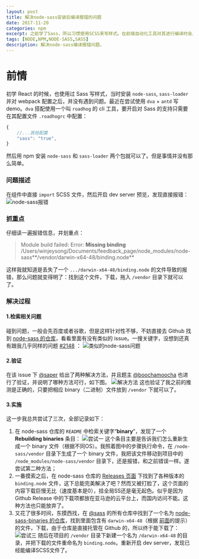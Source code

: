 ```yaml
---
layout: post
title: 解决node-sass安装后编译报错的问题
date: 2017-11-20
categories: npm
excerpt: 之前学了Sass，所以习惯使用SCSS来写样式。在前端自动化工具对其进行编译时会用到node-sass这个node package，从网络上检索到的各种问题来看，在安装它的时候很多人都碰到了不同坑，这里我就讲讲自己碰到的一个坑。
tags: [NODE,NPM,NODE-SASS,SASS]
description: 解决node-sass编译报错问题。
---
```

# 前情
初学 React 的时候，也使用过 Sass 写样式，当时安装 `node-sass`, `sass-loader` 并对 webpack 配置之后，并没有遇到问题。最近在尝试使用 `dva` + `antd` 写demo。`dva` 搭配使用一个叫 `roadhog` 的 cli 工具，要开启对 Sass 的支持只需要在其配置文件 `.roadhogrc` 中配置：
```javascript
{
    //...其他配置
    "sass": "true",
}
```
然后用 npm 安装 `node-sass` 和 `sass-loader` 两个包就可以了。但是事情并没有那么简单。

### 问题描述
在组件中直接 `import` SCSS 文件，然后开启 dev server 预览，发现直接报错：
![node-sass报错](http://ol8wwjflh.bkt.clouddn.com/20171204-node-sass-issue.png)

### 抓重点
仔细读一遍报错信息，并划重点：
>Module build failed: Error: **Missing binding** /Users/winjeysong/Documents/feedback_page/node_modules/node-sass**/vendor/darwin-x64-48/binding.node**

这样我就知道是丢失了一个 `.../darwin-x64-48/binding.node` 的文件导致的报错，那么问题就变得明了：找到这个文件，下载，拖入 `/vendor` 目录下就可以了。

### 解决过程
#### 1.检索相关问题
碰到问题，一般会先百度或者谷歌，但是这样针对性不够，不妨直接去 Github 找到 [node-sass 的仓库](https://github.com/sass/node-sass)<i class="fa fa-external-link" aria-hidden="true"></i>，看看里面有没有类似的 issue。一搜关键字，没想到还真有跟我几乎同样的问题 [#2148](https://github.com/sass/node-sass/issues/2148)<i class="fa fa-external-link" aria-hidden="true"></i> ：
![类似的node-sass问题](http://ol8wwjflh.bkt.clouddn.com/20171204-node-sass-issue-2.png)

#### 2.验证
在该 issue 下 [@saper](https://github.com/saper) 给出了两种解决方法，并且题主 [@boochamoocha](https://github.com/boochamoocha) 也进行了验证，并说明了哪种方法可行，如下图。
![解决方法](http://ol8wwjflh.bkt.clouddn.com/20171204-node-sass-issue-3.png)
这也验证了我之前的推测是正确的，只要把相应 binary（二进制）文件放到 `/vendor` 下就可以了。

#### 3.实施
这一步我总共尝试了三次，全部记录如下：
1. 在 node-sass 仓库的 `README` 中检索关键字“**binary**”，发现了一个 **Rebuilding binaries** 条目：
![尝试一](http://ol8wwjflh.bkt.clouddn.com/20171204-node-sass-issue-4.png)
这个条目主要是告诉我们怎么重新生成一个 binary 文件（根据不同OS）。我照着图中的步骤执行命令，在 `/node-sass/vendor` 目录下生成了一个 binary 文件，我把该文件移动到项目中的 `/node_modules/node-sass/vendor` 目录下，还是报错，和之前错误一样。遂尝试第二种方法；
2. 一番摸索之后，在 node-sass 仓库的 [Releases 页面](https://github.com/sass/node-sass/releases)<i class="fa fa-external-link" aria-hidden="true"></i> 下找到了各种版本的 `binding.node` 文件，这下总能完美解决了吧？然而又被打脸了，这个页面的内容下载巨慢无比（速度基本是0），挂全局SS还是毫无起色。似乎是因为 Github Release 中的下载项都放在亚马逊的云平台上，而国内访问不能。这种方法也只能放弃了。
3. 又花了很多时间，东摸西找，在 [@sass](https://github.com/sass) 的所有仓库中找到了一个名为 [node-sass-binaries 的仓库](https://github.com/sass/node-sass-binaries)<i class="fa fa-external-link" aria-hidden="true"></i>，找到里面包含有 `darwin-x64-48`（根据 <i class="fa fa-link" aria-hidden="true"></i>[前面](#抓重点)的提示）的文件，下载，由于仓库是直接托管在 Github 的，所以终于能下载了：
![尝试三](http://ol8wwjflh.bkt.clouddn.com/20171204-node-sass-issue-5.png)
随后在项目的 `/vendor` 目录下新建一个名为 `/darwin-x64-48` 的目录，并把下载的文件重命名为 `binding.node`。重新开启 dev server，发现已经能编译SCSS文件了。